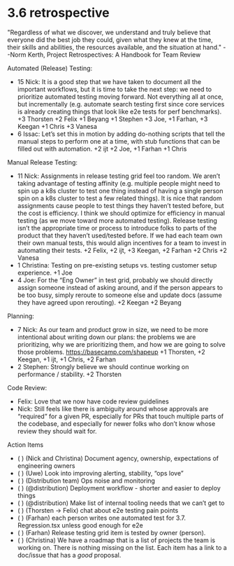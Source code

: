 # 3.6 retrospective

"Regardless of what we discover, we understand and truly believe that everyone did the best job they could, given what they knew at the time, their skills and abilities, the resources available, and the situation at hand."
--Norm Kerth, Project Retrospectives: A Handbook for Team Review

Automated (Release) Testing:
* 15 Nick: It is a good step that we have taken to document all the important workflows, but it is time to take the next step: we need to prioritize automated testing moving forward. Not everything all at once, but incrementally (e.g. automate search testing first since core services is already creating things that look like e2e tests for perf benchmarks). +3 Thorsten +2 Felix +1 Beyang +1 Stephen +3 Joe, +1 Farhan, +3 Keegan +1 Chris +3 Vanesa
* 6 Issac: Let’s set this in motion by adding do-nothing scripts that tell the manual steps to perform one at a time, with stub functions that can be filled out with automation. +2 ijt +2 Joe, +1 Farhan +1 Chris

Manual Release Testing:
* 11 Nick: Assignments in release testing grid feel too random. We aren’t taking advantage of testing affinity (e.g. multiple people might need to spin up a k8s cluster to test one thing instead of having a single person spin on a k8s cluster to test a few related things). It is nice that random assignments cause people to test things they haven’t tested before, but the cost is efficiency. I think we should optimize for efficiency in manual testing (as we move toward more automated testing). Release testing isn’t the appropriate time or process to introduce folks to parts of the product that they haven’t used/tested before. If we had each team own their own manual tests, this would align incentives for a team to invest in automating their tests. +2 Felix, +2 ijt, +3 Keegan, +2 Farhan +2 Chris +2 Vanesa
* 1 Christina: Testing on pre-existing setups vs. testing customer setup experience. +1 Joe
* 4 Joe: For the “Eng Owner” in test grid, probably we should directly assign someone instead of asking around, and if the person appears to be too busy, simply reroute to someone else and update docs (assume they have agreed upon rerouting). +2 Keegan +2 Beyang

Planning:
* 7 Nick: As our team and product grow in size, we need to be more intentional about writing down our plans: the problems we are prioritizing, why we are prioritizing them, and how we are going to solve those problems. https://basecamp.com/shapeup +1 Thorsten, +2 Keegan, +1 ijt, +1 Chris, +2 Farhan
* 2 Stephen: Strongly believe we should continue working on performance / stability. +2 Thorsten

Code Review:
* Felix: Love that we now have code review guidelines
* Nick: Still feels like there is ambiguity around whose approvals are “required” for a given PR, especially for PRs that touch multiple parts of the codebase, and especially for newer folks who don’t know whose review they should wait for.

Action Items
* ( ) (Nick and Christina) Document agency, ownership, expectations of engineering owners
* ( ) (Uwe) Look into improving alerting, stability, “ops love”
* ( ) (Distribution team) Ops noise and monitoring
* ( ) (@distribution) Deployment workflow - shorter and easier to deploy things
* ( ) (@distribution) Make list of internal tooling needs that we can’t get to
* ( ) (Thorsten -> Felix) chat about e2e testing pain points
* ( ) (Farhan) each person writes one automated test for 3.7. Regression.tsx unless good enough for e2e
* ( ) (Farhan) Release testing grid item is tested by owner (person).
* ( ) (Christina) We have a roadmap that is a list of projects the team is working on. There is nothing missing on the list. Each item has a link to a doc/issue that has a *good* proposal.
